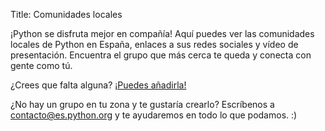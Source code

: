 Title: Comunidades locales

<link rel="stylesheet" href="//unpkg.com/leaflet@1.0.3/dist/leaflet.css"
  integrity="sha512-07I2e+7D8p6he1SIM+1twR5TIrhUQn9+I6yjqD53JQjFiMf8EtC93ty0/5vJTZGF8aAocvHYNEDJajGdNx1IsQ"
  crossorigin=""/>
<link rel="stylesheet" href="//unpkg.com/leaflet.markercluster@1.4.1/dist/MarkerCluster.css"
  integrity="sha384-lPzjPsFQL6te2x+VxmV6q1DpRxpRk0tmnl2cpwAO5y04ESyc752tnEWPKDfl1olr" crossorigin=""/>
<link rel="stylesheet" href="//unpkg.com/leaflet.markercluster@1.4.1/dist/MarkerCluster.Default.css"
  integrity="sha384-5kMSQJ6S4Qj5i09mtMNrWpSi8iXw230pKU76xTmrpezGnNJQzj0NzXjQLLg+jE7k" crossorigin=""/>

<script src="//unpkg.com/leaflet@1.0.3/dist/leaflet.js"
  integrity="sha512-A7vV8IFfih/D732iSSKi20u/ooOfj/AGehOKq0f4vLT1Zr2Y+RX7C+w8A1gaSasGtRUZpF/NZgzSAu4/Gc41Lg"
  crossorigin=""></script>
<script src="//unpkg.com/leaflet.markercluster@1.4.1/dist/leaflet.markercluster.js"
  integrity="sha384-RLIyj5q1b5XJTn0tqUhucRZe40nFTocRP91R/NkRJHwAe4XxnTV77FXy/vGLiec2" crossorigin=""></script>

<style>
.groupPopup {
    text-align: center;
}
.groupPopup a {
    text-decoration: none !important;
    font-size: large;
    color: #000;
}
</style>

¡Python se disfruta mejor en compañía! Aquí puedes ver las comunidades locales de Python en España, enlaces a sus redes sociales y vídeo de presentación. Encuentra el grupo que más cerca te queda y conecta con gente como tú.

¿Crees que falta alguna? [¡Puedes añadirla!](https://github.com/python-spain/python-spain.github.io/edit/master/content/pages/comunidades-locales.md)

¿No hay un grupo en tu zona y te gustaría crearlo? Escríbenos a [contacto@es.python.org](mailto:contacto@es.python.org) y te ayudaremos en todo lo que podamos. :)

<div id="map" style="height: 600px"></div>

<script>
const map = L.map('map', {
    center: [36.014, -5.120],
    zoom: 5
});

const markers = L.markerClusterGroup({maxClusterRadius: 10});

L.tileLayer('https://{s}.tile.openstreetmap.org/{z}/{x}/{y}.png', {
    attribution: '&copy; <a href="http://osm.org/copyright">OpenStreetMap</a> contributors'
}).addTo(map);


const icon = L.icon({
    iconUrl: '/images/python-marker.png',
    iconSize: [20, 28],
    iconAnchor: [10, 28],
    popupAnchor: [0, -28]
});

function addGroup(group) {
    let socials = []
    if (group.web) {
        socials.push(`<a title="web" class="fas fa-globe-americas" href="${group.web}" target="_blank"></a>`)
    }
    if (group.meetup) {
        socials.push(`<a title="meetup" class="fab fa-meetup" href="${group.meetup}" target="_blank"></a>`)
    }
    if (group.twitter) {
        socials.push(`<a title="twitter" class="fab fa-twitter" href="${group.twitter}" target="_blank"></a>`)
    }
    if (group.telegram) {
        socials.push(`<a title="telegram" class="fab fa-telegram" href="${group.telegram}" target="_blank"></a>`)
    }
    if (group.email) {
        socials.push(`<a title="email" class="fa fa-envelope-open-text" href="mailto:${group.email}" target="_blank"></a>`)
    }
    if (group.video) {
        socials.push(`<a title="video" class="fas fa-video" href="${group.video}" target="_blank"></a>`)
    }
    const socialsString = socials.join(" ");

    const popupText = `<div class="groupPopup"><b>${group.name}</b><br />${socialsString}</div>`;

    const marker = L.marker([group.latitude, group.longitude], {icon: icon}).bindPopup(popupText);

    markers.addLayer(marker);
}

const groups = [
    {
        name: 'Python Vigo',
        latitude: 42.19864,
        longitude: -8.7726,
        web: 'http://www.python-vigo.es/',
        twitter: 'https://twitter.com/python_vigo',
        telegram: 'https://t.me/joinchat/AAAAAAfW2-q8miOKsVGjCg',
        email: 'vigo@lists.es.python.org',
    },
    {
        name: 'Python Málaga',
        latitude: 36.7644,
        longitude: -4.4242,
        web: 'https://www.python-malaga.es/',
        meetup: 'https://www.meetup.com/es-ES/python_malaga/',
        twitter: 'https://twitter.com/python_malaga',
        telegram: 'https://t.me/python_malaga',
        email: 'python.malaga@gmail.com',
        video: 'https://www.youtube.com/watch?v=wnhtNjsSLe8',
    },
    {
        name: 'Python Valencia',
        latitude: 39.4227,
        longitude: -0.3525,
        web: 'http://www.meetup.com/es-ES/Python-Valencia-Meetup/',
        twitter: 'https://twitter.com/python_vlc',
    },
    {
        name: 'PyBCN',
        latitude: 41.3929,
        longitude: 2.1404,
        web: 'http://pybcn.org/',
        meetup: 'https://www.meetup.com/es-ES/python-barcelona/',
        twitter: 'https://twitter.com/PyBCN',
        email: 'pybcn@googlegroups.com',
        video: 'https://www.youtube.com/watch?v=JYCcPr4QW_k',
    },
    {
        name: 'Mallorca Python',
        latitude: 39.6602,
        longitude: 2.9862,
        meetup: 'https://www.meetup.com/es-ES/Mallorca-Python-Meetup/',
        twitter: 'https://twitter.com/MallorcaPython',
        video: 'https://www.youtube.com/watch?v=CDmqQBreRmk',
    },
    {
        name: 'Python Sevilla',
        latitude: 37.3766,
        longitude: -5.926,
        web: 'https://python-sevilla.github.io/',
        meetup: 'https://www.meetup.com/es-ES/Python-Sevilla/',
        twitter: 'https://twitter.com/python_sevilla',
        telegram: 'https://t.me/pythonsevilla',
        video: 'https://www.youtube.com/watch?v=x0YF9q1pJcY',
    },
    {
        name: 'Python Granada',
        latitude: 37.1809,
        longitude: -3.5983,
        twitter: 'https://twitter.com/python_granada',
        email: 'pythongranada@gmail.com',
        video: 'https://www.youtube.com/watch?v=pgKXhg0cDyE',
    },
    {
        name: 'Python Canarias',
        latitude: 28.4811,
        longitude: -16.3227,
        web: 'http://pythoncanarias.es/',
        twitter: 'https://twitter.com/pythoncanarias',
        telegram: 'https://t.me/joinchat/AJ7pmT-X0xZVPgWDIzGA-A',
        email: 'info@pythoncanarias.es',
        video: 'https://www.youtube.com/watch?v=6QxgyXe7_RA',
    },
    {
        name: 'Python Alicante',
        latitude: 38.3453,
        longitude: -0.4831,
        meetup: 'https://www.meetup.com/es-ES/python_alc/',
        twitter: 'https://twitter.com/python_alc',
        telegram: 'https://t.me/python_alc',
        discord: 'https://discord.gg/5AZkkC9egw',
        email: 'pyalicante@gmail.com',
        video: 'https://www.youtube.com/watch?v=Om2kcuqvAsM',
    },
    {
        name: 'Python San Sebastián',
        latitude: 43.2918,
        longitude: -1.9889,
        web: 'https://pyss.org/',
        twitter: 'https://twitter.com/acpyss',
    },
    {
        name: 'Python Girona',
        latitude: 41.9830495,
        longitude: 2.8245813,
        web: 'https://pythongirona.cat',
        meetup: 'https://www.meetup.com/es-ES/PythonGirona/',
        twitter: 'https://twitter.com/PythonGirona',
        email: 'info@pythongirona.cat',
    },
    {
        name: 'Python Madrid',
        latitude: 40.41664,
        longitude: -3.70381,
        web: 'https://www.python-madrid.es/',
        meetup: 'https://www.meetup.com/python-madrid/',
        twitter: 'https://twitter.com/python_madrid',
        video: 'https://www.youtube.com/watch?v=kaJTW_yZDm0',
    },
    {
        name: 'PyLadies Madrid',
        latitude: 40.417037,
        longitude: -3.702626,
        web: 'http://madrid.pyladies.com/',
        meetup: 'https://www.meetup.com/es-ES/PyLadiesMadrid/',
        twitter: 'https://twitter.com/pyladiesmadrid',
        email: 'madrid@pyladies.com',
        video: 'https://www.youtube.com/watch?v=2H6wASZfGxQ',
    },
    {
        name: 'PyData Mallorca',
        latitude: 39.6149,
        longitude: 2.9527,
        meetup: 'https://www.meetup.com/PyData-Mallorca/',
        twitter: 'https://twitter.com/PyDataMallorca',
    },
    {
        name: 'Python Almería',
        latitude: 36.842512,
        longitude: -2.457619,
        meetup: 'https://www.meetup.com/Python-Almeria/',
        video: 'https://www.youtube.com/watch?v=Doub2vARmrc',
    },
    {
        name: 'PyData Salamanca',
        latitude: 40.961613,
        longitude: -5.667607,
        meetup: 'https://www.meetup.com/es-ES/PyData-Salamanca/',
        twitter: 'https://twitter.com/pydatalabUSAL',
        email: 'coordinaciondatalab@gmail.com',
        video: 'https://www.youtube.com/watch?v=WeGSIZ-3SI8',
    },
    {
        name: 'ExtrePython',
        latitude: 39.478848,
        longitude: -6.342179,
        twitter: 'https://twitter.com/ExtrePython',
    },
    {
        name: 'Python Navarra',
        latitude: 42.81692,
        longitude: -1.64286,
        twitter: 'https://twitter.com/pythonnavarra',
        email: 'pythonnavarra@gmail.com',
        video: 'https://www.youtube.com/watch?v=C-vdmYFfWck',
    },
    {
        name: 'Python Murcia',
        latitude: 37.990434,
        longitude: -1.133015,
        twitter: 'https://twitter.com/pythonmurcia',
        telegram: 'https://t.me/pythonmurcia',
        email: 'pythonmurcia@gmail.com',
        video: 'https://www.youtube.com/watch?v=BgnbYAZTMDQ',
    },
    {
        name: 'Python Córdoba',
        latitude: 37.883333,
        longitude: -4.766667,
        meetup: 'https://www.meetup.com/es-ES/Meetup-de-Python-en-Cordoba/',
    },
    {
        name: 'Python CyL',
        latitude: 41.652778,
        longitude: -4.723611,
        telegram: 'https://t.me/PyCyL',
        video: 'https://www.youtube.com/watch?v=WeGSIZ-3SI8',
    },
    {
        name: 'PyLadies Barcelona',
        latitude: 41.3959,
        longitude: 2.1404,
        web: 'https://pybcn.org/pyladies_bcn/about/',
        meetup: 'https://www.meetup.com/PyLadies-BCN/',
        twitter: 'https://twitter.com/PyLadies_BCN',
        mail: 'pyladies-bcn@googlegroups.com',
        video: 'https://www.youtube.com/watch?v=JYCcPr4QW_k',
    },
]

groups.forEach(addGroup);
map.addLayer(markers);

</script>
